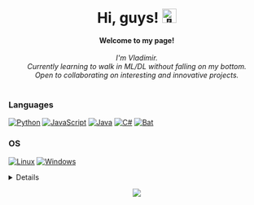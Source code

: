 <h1 align="center">Hi, guys! <img src="https://github.com/wervlad/wervlad/assets/24524555/766d336d-b87d-44ba-807c-c51de2bc6b4d" width="28px" alt="👋"></h1>

<p align="center">
    <b>Welcome to my page!</b><br><br>
    <i>
        I'm Vladimir.<br>
        Currently learning to walk in ML/DL without falling on my bottom.<br>
        Open to collaborating on interesting and innovative projects.<br>
    </i><br>
</p>

### Languages
[![Python](https://img.shields.io/badge/python-black?style=for-the-badge&logo=python)](https://github.com/dragao2elastico)
[![JavaScript](https://img.shields.io/badge/javascript-black?style=for-the-badge&logo=javascript)](https://github.com/dragao2elastico)
[![Java](https://img.shields.io/badge/java-black?style=for-the-badge&logo=openjdk)](https://github.com/dragao2elastico)
[![C#](https://img.shields.io/badge/csharp-black?style=for-the-badge&logo=csharp)](https://github.com/dragao2elastico)
[![Bat](https://img.shields.io/badge/bat-black?style=for-the-badge&logo=gnu-bash&logoColor=white)](https://github.com/dragao2elastico)


### OS
[![Linux](https://img.shields.io/badge/linux-black?style=for-the-badge&logo=Linux)](https://github.com/dragao2elastico)
[![Windows](https://img.shields.io/badge/Windows-black?style=for-the-badge&logo=Windows)](https://github.com/dragao2elastico)

<details>
<p align="center">
  <a href="https://github.com/dragao2elastico">
    <img src="http://github-profile-summary-cards.vercel.app/api/cards/profile-details?username=dragao2elastico&theme=transparent" />
  </a>
  <a href="https://github.com/dragao2elastico">
    <img src="https://github-readme-streak-stats.herokuapp.com/?user=dragao2elastico&hide_border=true&card_width=338&theme=transparent" />
  </a>
  <a href="https://github.com/dragao2elastico">
    <img src="http://github-profile-summary-cards.vercel.app/api/cards/stats?username=dragao2elastico&theme=transparent" />
  </a>
  <a href="https://github.com/dragao2elastico">
    <img src="https://github-readme-stats.vercel.app/api/top-langs/?username=dragao2elastico&langs_count=10&exclude_repo=&hide=jupyter%20notebook,vim%20script,cmake,makefile,batchfile,emacs%20lisp,css,html&layout=default&card_width=699&hide_border=true&theme=transparent" />
  </a>
</p>
</details>

<p align="center">
  <a href="https://github.com/dragao2elastico">
    <img src="https://komarev.com/ghpvc/?username=dragao2elastico&color=blue&style=flat)" />
  </a>
</p>
<!--

- 🔭 I’m currently working on ...
- 🌱 I’m currently learning ...
- 👯 I’m looking to collaborate on ...
- 🤔 I’m looking for help with ...
- 💬 Ask me about ...
- 📫 How to reach me: ...
- 😄 Pronouns: ...
- ⚡ Fun fact: ...
-->
